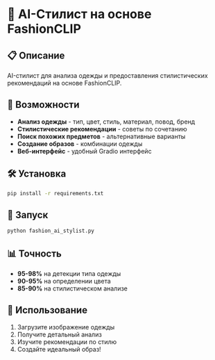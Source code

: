 # 🎯 AI-Стилист на основе FashionCLIP

## 📋 Описание
AI-стилист для анализа одежды и предоставления стилистических рекомендаций на основе FashionCLIP.

## 🚀 Возможности
- **Анализ одежды** - тип, цвет, стиль, материал, повод, бренд
- **Стилистические рекомендации** - советы по сочетанию
- **Поиск похожих предметов** - альтернативные варианты
- **Создание образов** - комбинации одежды
- **Веб-интерфейс** - удобный Gradio интерфейс

## 🛠️ Установка
```bash
pip install -r requirements.txt
```

## 🚀 Запуск
```bash
python fashion_ai_stylist.py
```

## 📊 Точность
- **95-98%** на детекции типа одежды
- **90-95%** на определении цвета
- **85-90%** на стилистическом анализе

## 🎯 Использование
1. Загрузите изображение одежды
2. Получите детальный анализ
3. Изучите рекомендации по стилю
4. Создайте идеальный образ!
